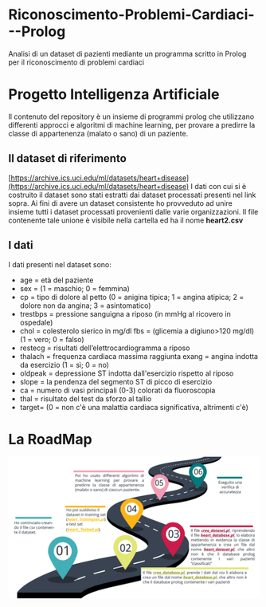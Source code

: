 # Riconoscimento-Problemi-Cardiaci---Prolog
Analisi di un dataset di pazienti mediante un programma scritto in Prolog per il riconoscimento di problemi cardiaci

# Progetto Intelligenza Artificiale  
Il contenuto del repository è un insieme di programmi prolog che utilizzano differenti approcci e algoritmi di machine learning, per provare a predirre la classe di appartenenza (malato o sano) di un paziente.
## Il dataset di riferimento
[https://archive.ics.uci.edu/ml/datasets/heart+disease](https://archive.ics.uci.edu/ml/datasets/heart+disease)
I dati con cui si è costruito il dataset sono stati estratti dai dataset processati presenti nel link sopra.
Ai fini di avere un dataset consistente ho provveduto ad unire insieme tutti i dataset processati provenienti dalle varie organizzazioni. Il file contenente tale unione è visibile nella cartella ed ha il nome **heart2.csv**
## I dati
I dati presenti nel dataset sono:
- age = età del paziente 
 - sex = (1 = maschio; 0 = femmina) 
 - cp = tipo di dolore al petto (0 = anigina tipica; 1 = angina atipica; 2 = dolore    non da angina; 3 = asintomatico) 
  - trestbps = pressione sanguigna a riposo (in mmHg al ricovero in ospedale) 
  - chol = colesterolo sierico in mg/dl fbs = (glicemia a digiuno>120 mg/dl) (1 = vero; 0 = falso)
  - restecg = risultati  dell’elettrocardiogramma a riposo 
  - thalach = frequenza cardiaca massima raggiunta exang = angina indotta da    esercizio (1 = sì; 0 = no) 
  - oldpeak = depressione ST indotta dall'esercizio rispetto al riposo 
  - slope = la pendenza del segmento ST di picco di esercizio 
  - ca = numero di vasi principali (0-3) colorati da fluoroscopia 
  - thal = risultato del test da sforzo al tallio 
  - target= (0 = non c'è una malattia cardiaca significativa, altrimenti c'è)
# La RoadMap
![RoadMap](https://github.com/MargheritaGaleazzi/Riconoscimento-Problemi-Cardiaci---Prolog/blob/main/img/roadmap.png)


